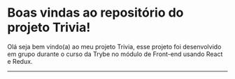 # Boas vindas ao repositório do projeto Trivia!

Olá seja bem vindo(a) ao meu projeto Trivia, esse projeto foi desenvolvido em grupo durante o curso da Trybe no módulo de Front-end usando React e Redux.

---
